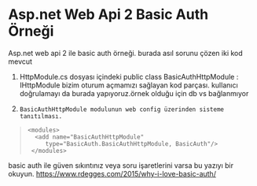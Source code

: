 # Asp.net Web Api 2 Basic Auth Örneği
Asp.net web api 2 ile basic auth örneği. 
burada asıl sorunu çözen iki kod mevcut 
1. HttpModule.cs dosyası içindeki   public class BasicAuthHttpModule : IHttpModule bizim oturum açmamızı sağlayan kod parçası.
kullanıcı doğrulamayı da burada yapıyoruz.örnek olduğu için db vs bağlanmıyor
2.     BasicAuthHttpModule modulunun web config üzerinden sisteme tanıtılması.
>     <modules>
>       <add name="BasicAuthHttpModule"
>          type="BasicAuth.BasicAuthHttpModule, BasicAuth"/>
>      </modules>

basic auth ile güven sıkıntınız veya soru işaretlerini varsa bu yazıyı bir okuyun. 
https://www.rdegges.com/2015/why-i-love-basic-auth/

